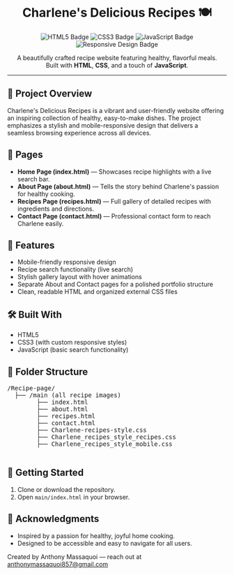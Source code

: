 <h1 align="center">Charlene's Delicious Recipes 🍽️</h1>

<p align="center">
  <img src="https://img.shields.io/badge/HTML5-E34F26?style=for-the-badge&logo=html5&logoColor=white" alt="HTML5 Badge"/>
  <img src="https://img.shields.io/badge/CSS3-1572B6?style=for-the-badge&logo=css3&logoColor=white" alt="CSS3 Badge"/>
  <img src="https://img.shields.io/badge/JavaScript-F7DF1E?style=for-the-badge&logo=javascript&logoColor=black" alt="JavaScript Badge"/>
  <img src="https://img.shields.io/badge/Responsive-Design-6DB33F?style=for-the-badge&logo=responsive&logoColor=white" alt="Responsive Design Badge"/>
</p>

<p align="center">
  A beautifully crafted recipe website featuring healthy, flavorful meals.<br>
  Built with <strong>HTML</strong>, <strong>CSS</strong>, and a touch of <strong>JavaScript</strong>.
</p>

<hr>

<h2>🌟 Project Overview</h2>

<p>
Charlene's Delicious Recipes is a vibrant and user-friendly website offering an inspiring collection of healthy, easy-to-make dishes. 
The project emphasizes a stylish and mobile-responsive design that delivers a seamless browsing experience across all devices.
</p>

<h2>📄 Pages</h2>

<ul>
  <li><strong>Home Page (index.html)</strong> — Showcases recipe highlights with a live search bar.</li>
  <li><strong>About Page (about.html)</strong> — Tells the story behind Charlene's passion for healthy cooking.</li>
  <li><strong>Recipes Page (recipes.html)</strong> — Full gallery of detailed recipes with ingredients and directions.</li>
  <li><strong>Contact Page (contact.html)</strong> — Professional contact form to reach Charlene easily.</li>
</ul>

<h2>🎨 Features</h2>

<ul>
  <li>Mobile-friendly responsive design</li>
  <li>Recipe search functionality (live search)</li>
  <li>Stylish gallery layout with hover animations</li>
  <li>Separate About and Contact pages for a polished portfolio structure</li>
  <li>Clean, readable HTML and organized external CSS files</li>
</ul>

<h2>🛠️ Built With</h2>

<ul>
  <li>HTML5</li>
  <li>CSS3 (with custom responsive styles)</li>
  <li>JavaScript (basic search functionality)</li>
</ul>

<h2>📂 Folder Structure</h2>

<pre>
/Recipe-page/
  ├── /main (all recipe images)
        ├── index.html
        ├── about.html
        ├── recipes.html
        ├── contact.html
        ├── Charlene-recipes-style.css
        ├── Charlene_recipes_style_recipes.css
        ├── Charlene_recipes_style_mobile.css

</pre>

<h2>🚀 Getting Started</h2>

<ol>
  <li>Clone or download the repository.</li>
  <li>Open <code>main/index.html</code> in your browser.</li>
</ol>

<h2>🙌 Acknowledgments</h2>

<ul>
  <li>Inspired by a passion for healthy, joyful home cooking.</li>
  <li>Designed to be accessible and easy to navigate for all users.</li>
</ul>

<p>Created by Anthony Massaquoi — reach out at <a href="mailto:anthonymassaquoi857@gmail.com">anthonymassaquoi857@gmail.com</a></p>


